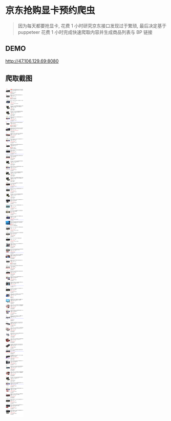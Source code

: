 # 京东抢购显卡预约爬虫

> 因为每天都要抢显卡, 花费 1 小时研究京东接口发现过于繁琐, 最后决定基于 puppeteer 花费 1 小时完成快速爬取内容并生成商品列表与 BP 链接

## DEMO

http://47.106.129.69:8080

## 爬取截图

![demo](demo.png)
